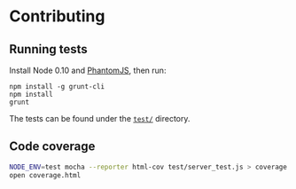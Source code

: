 # Contributing

## Running tests

Install Node 0.10 and [PhantomJS](http://phantomjs.org/), then run:

```
npm install -g grunt-cli
npm install
grunt
```

The tests can be found under the [`test/`](https://github.com/afeld/jsonp/tree/master/test) directory.

## Code coverage

```bash
NODE_ENV=test mocha --reporter html-cov test/server_test.js > coverage.html
open coverage.html
```
